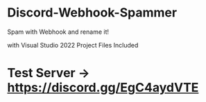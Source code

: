 # Discord-Webhook-Spammer
Spam with Webhook and rename it!

with Visual Studio 2022 Project Files Included

# Test Server -> https://discord.gg/EgC4aydVTE
